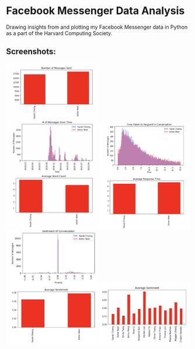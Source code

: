 # Facebook Messenger Data Analysis
Drawing insights from and plotting my Facebook Messenger data in Python as a part of the Harvard Computing Society. 

## Screenshots: 

<img src="/Images/2.png" alt="Default Login Screen" width="250"/>

<img src="/Images/3.png" alt="Default Login Screen" width="250"/>

<img src="/Images/4.png" alt="Default Login Screen" width="250"/>

<img src="/Images/5.png" alt="Default Login Screen" width="250"/>



